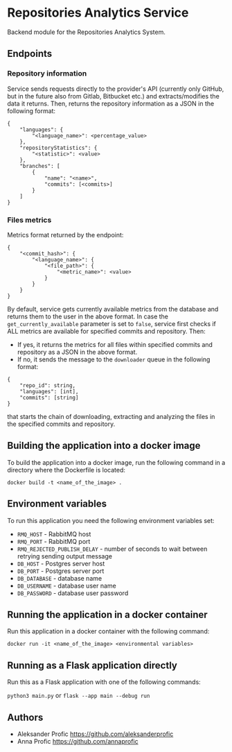 # Repositories Analytics Service

Backend module for the Repositories Analytics System. 

## Endpoints

### Repository information

Service sends requests directly to the provider's API (currently only GitHub, 
but in the future also from Gitlab, Bitbucket etc.) and extracts/modifies the data 
it returns. Then, returns the repository information as a JSON in the following format:
```
{
    "languages": {
        "<language_name>": <percentage_value>
    }, 
    "repositoryStatistics": {
        "<statistic>": <value>
    },
    "branches": [
        {
            "name": "<name>",
            "commits": [<commits>]
        }
    ]
}
```

### Files metrics

Metrics format returned by the endpoint:
```
{
    "<commit_hash>": {
        "<language_name>": {
            "<file_path>": {
                "<metric_name>": <value>
            }
        }
    }
}
```
By default, service gets currently available metrics from the database and returns 
them to the user in the above format. In case the `get_currently_available` 
parameter is set to `false`, service first checks if ALL metrics are available 
for specified commits and repository. Then:
- If yes, it returns the metrics for all files within specified commits and repository 
as a JSON in the above format.
- If no, it sends the message to the `downloader` queue in the following format:
```
{
    "repo_id": string,
    "languages": [int],
    "commits": [string]
}
```
that starts the chain of downloading, extracting and analyzing the files in 
the specified commits and repository.

## Building the application into a docker image

To build the application into a docker image, run the following command 
in a directory where the Dockerfile is located:
```
docker build -t <name_of_the_image> .
```

## Environment variables

To run this application you need the following environment variables set:

- `RMQ_HOST` - RabbitMQ host
- `RMQ_PORT` - RabbitMQ port
- `RMQ_REJECTED_PUBLISH_DELAY` - number of seconds to wait between retrying sending output message
- `DB_HOST` - Postgres server host
- `DB_PORT` - Postgres server port
- `DB_DATABASE` - database name
- `DB_USERNAME` - database user name
- `DB_PASSWORD` - database user password

## Running the application in a docker container

Run this application in a docker container with the following command:

`docker run -it <name_of_the_image> <environmental variables>`

## Running as a Flask application directly

Run this as a Flask application with one of the following commands:

`python3 main.py`
or
`flask --app main --debug run`

## Authors

- Aleksander Profic https://github.com/aleksanderprofic
- Anna Profic https://github.com/annaprofic